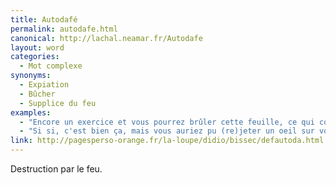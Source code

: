 ```yaml
---
title: Autodafé
permalink: autodafe.html
canonical: http://lachal.neamar.fr/Autodafe
layout: word
categories:
  - Mot complexe
synonyms:
  - Expiation
  - Bûcher
  - Supplice du feu
examples:
  - "Encore un exercice et vous pourrez brûler cette feuille, ce qui constituerait un superbe autodafé."
  - "Si si, c'est bien ça, mais vous auriez pu (re)jeter un oeil sur vos notes de cours de mathématiques du premier semestre, à moins qu'elles n'aient subi quelque gigantesque autodafé…"
link: http://pagesperso-orange.fr/la-loupe/didio/bissec/defautoda.html
---
```


Destruction par le feu.

